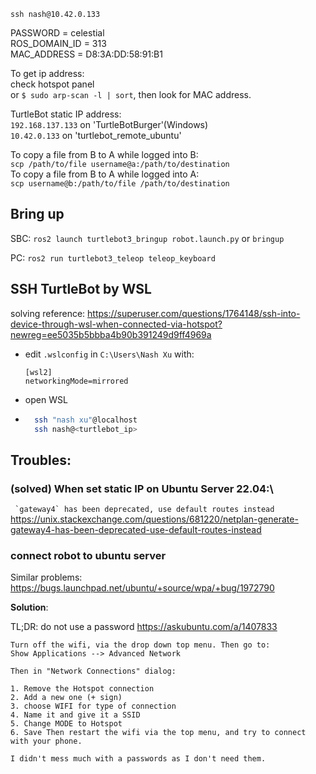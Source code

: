 `ssh nash@10.42.0.133`

PASSWORD = celestial\
ROS_DOMAIN_ID = 313\
MAC_ADDRESS = D8:3A:DD:58:91:B1

To get ip address:\
check hotspot panel\
or `$ sudo arp-scan -l | sort`, then look for MAC address.

TurtleBot static IP address: \
`192.168.137.133` on 'TurtleBotBurger'(Windows)\
`10.42.0.133` on 'turtlebot_remote_ubuntu'

To copy a file from B to A while logged into B:\
`scp /path/to/file username@a:/path/to/destination`\
To copy a file from B to A while logged into A:\
`scp username@b:/path/to/file /path/to/destination`


## Bring up

SBC: `ros2 launch turtlebot3_bringup robot.launch.py` or `bringup`

PC: `ros2 run turtlebot3_teleop teleop_keyboard`


## SSH TurtleBot by WSL 

solving reference:
https://superuser.com/questions/1764148/ssh-into-device-through-wsl-when-connected-via-hotspot?newreg=ee5035b5bbba4b90b391249d9ff4969a

- edit `.wslconfig` in `C:\Users\Nash Xu` with:
  ```
  [wsl2]
  networkingMode=mirrored
  ```

- open WSL

- ```bash
    ssh "nash xu"@localhost
    ssh nash@<turtlebot_ip>
    ```


## Troubles:

### (solved) When set static IP on Ubuntu Server 22.04:\
``` `gateway4` has been deprecated, use default routes instead```
https://unix.stackexchange.com/questions/681220/netplan-generate-gateway4-has-been-deprecated-use-default-routes-instead

### connect robot to ubuntu server

Similar problems: https://bugs.launchpad.net/ubuntu/+source/wpa/+bug/1972790

**Solution**:

TL;DR: do not use a password
https://askubuntu.com/a/1407833
    
    Turn off the wifi, via the drop down top menu. Then go to:
    Show Applications --> Advanced Network
    
    Then in "Network Connections" dialog:

    1. Remove the Hotspot connection
    2. Add a new one (+ sign)
    3. choose WIFI for type of connection
    4. Name it and give it a SSID
    5. Change MODE to Hotspot
    6. Save Then restart the wifi via the top menu, and try to connect with your phone.
    
    I didn't mess much with a passwords as I don't need them.

